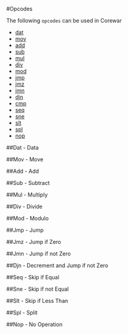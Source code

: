 #Opcodes

The following `opcodes` can be used in Corewar

* [dat](#dat-data)
* [mov](#mov-move)
* [add](#add-add)
* [sub](#sub-subtract)
* [mul](#mul-multiply)
* [div](#div-divide)
* [mod](#mod-modulo)
* [jmp](#jmp-jump)
* [jmz](#jmz-jump-if-zero)
* [jmn](#jmn-jump-if-not-zero)
* [djn](#djn-decrement-and-jump-if-not-zero)
* [cmp](#seq-skip-if-equal)
* [seq](#seq-skip-if-equal)
* [sne](#sne-skip-not-equal)
* [slt](#slt-skip-if-less-than)
* [spl](#spl-split)
* [nop](#nop-no-operation)

##Dat - Data

##Mov - Move

##Add - Add

##Sub - Subtract

##Mul - Multiply

##Div - Divide

##Mod - Modulo

##Jmp - Jump

##Jmz - Jump if Zero

##Jmn - Jump if not Zero

##Djn - Decrement and Jump if not Zero

##Seq - Skip if Equal

##Sne - Skip if not Equal

##Slt - Skip if Less Than

##Spl - Split

##Nop - No Operation

